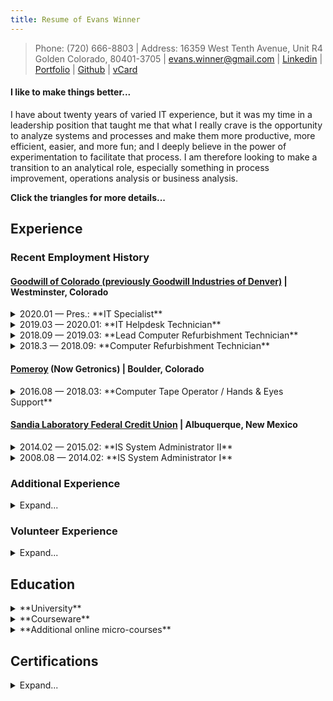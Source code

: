 ```yaml
---
title: Resume of Evans Winner
---
```


> Phone: (720) 666-8803 | Address: 16359 West Tenth Avenue, Unit R4
Golden Colorado, 80401-3705 |
[evans.winner@gmail.com](mailto:evans.winner@gmail.com) |
[Linkedin](http://linkedin.com/n/evanswinner) |
[Portfolio](http://evanswinner.github.io/portfolio.html) |
[Github](https://github.com/evanswinner) |
[vCard](http://ehw.me/vcard.vcd) </details>

#### I like to make things better...

I have about twenty years of varied IT experience, but it was my time
in a leadership position that taught me that what I really crave is
the opportunity to analyze systems and processes and make them more
productive, more efficient, easier, and more fun; and I deeply believe
in the power of experimentation to facilitate that process. I am
therefore looking to make a transition to an analytical role,
especially something in process improvement, operations analysis or
business analysis.

**Click the triangles for more details...**

## Experience

### Recent Employment History
#### [Goodwill of Colorado (previously Goodwill Industries of Denver)](http://www.goodwillcolorado.org) | Westminster, Colorado

<details><summary>2020.01 — Pres.: **IT Specialist**</summary>

The company name changed after being taken over by another Goodwill from
southern Colorado, but the work remained much the same, though officially
I was promoted to tier 2 support. Projects I was involved in included
a new POS rollout for all the stores.

</details>
<details><summary>2019.03 — 2020.01: **IT Helpdesk Technician**</summary>

Unfortunately, the executive team at Goodwill chose to dismantle the
entire electronics recycling division (of which the refurbishment
group were a part); but I was given the opportunity to transition to
the IT department, doing Windows 7/10, MS Office, and NCR Counterpoint
user support for our retail stores during a merger of the two Colorado
Goodwill organizations (North and South, generally): Imaging PCs,
troubleshooting, phone, in-person and Zendesk ticket-based support in
an Office365, OneDrive, Active Directory environment. Projects include
store manager PC refresh; store book scanning laptop initiative; IT
inventory cleanup.

</details>


<details><summary>2018.09 — 2019.03: **Lead Computer Refurbishment Technician**</summary>

Lead for staff of five comprising the whole of the electronics lab
(refurbishment) at an [R2](https://sustainableelectronics.org/r2-standard) certified computer refurbishment and
recycling operation run by Goodwill.

  * Redesigned eBay listing process and associated
    templates. Approximately doubled listing speed.
  * Designed QA process to randomly re-test 2-4% of retail items,
    created check sheet for defects found by eBay lister.
  * Established a Trello-based “kanban” type system for tracking
    special order items
  * Modified refurbishment priorities based on sales analyses.
    Redesigned contract DirectTV HDD processing
    procedure. Approximately doubled processing speed.
  * Established batch process for HDD testing which improved speed of
   process many-fold.
  * Redesigned Recycle Order processing procedure and caught up a
    two-month backlog.
  * Moved from a personal workstation system to a hybrid personal
    / specialized station system to allow batch processing of material
    and to reduce setup time costs.
  * Outfitted every tech with personal printer, Gigabit switch,
    KVM switch, USB hub and UPS to allow greater efficiency and
    flexibility.
  * Ran meetings; scheduled time off; various administrative
    duties; direct customer service; invoice creation; acted as
    technical lead for system testing and preparation; wrote/updated
    SOP and technical documents.
 </details>

<details><summary>2018.3 — 2018.09: **Computer Refurbishment Technician**</summary>

Refurbishing computers for resale online by Goodwill. Running
diagnostics, testing components and interfaces, replacing faulty
parts, checking RAM, CPU etc.; testing and wiping hard drives;
cleaning and preparing items for resale. Also harvesting working parts
from non-working systems and listing systems on eBay for sale. Caught
up a two-month backlog of eBay listing in first six weeks of
employment. Refurbished laptops (Eg. Macbook, Dell latitude (and other
Dell) HP, Lenovo, Asus, etc.), All-in-ones (iMac), Cisco switches,
desktops (Eg. Dell Optiplex, other Dell, HP, Lenovo), Dell servers
(PowerEdge), monitors, keyboards and other misc. electronic items.
</details>

#### [Pomeroy](https://www.getronics.com/pomeroy/) (Now Getronics) | Boulder, Colorado

<details><summary>2016.08 — 2018.03: **Computer Tape Operator / Hands & Eyes Support**</summary>

After my wife graduated from graduate school we were able to move back
home to Colorado and I took about 18 months off to be with my
one-year-old son. When I returned to work, IBM Midrange systems jobs
being scarcer, I decided I needed to re-invent myself and find my way
into more mainstream work. I started this at the Boulder IBM campus'
eight acres worth of raised-floor data center doing tier 1 H&E work:
server reboots, inventories, escorts, cable checks, diagnostics, etc.
</details>

#### [Sandia Laboratory Federal Credit Union](https://www.slfcu.org/) | Albuquerque, New Mexico

<details><summary>2014.02 — 2015.02: **IS System Administrator II**</summary>

Project lead for major production system upgrade
2014–Feb 2015. Simultaneous hardware and OS upgrade (to 7.1 on
Power 6) on approximately $500k production IBM i system including
research, testing (system, applications, job and process flow) and
coordination between Dev, Ops and QA.

</details>


<details><summary>2008.08 — 2014.02: **IS System Administrator I**</summary>

IBM i (aka. AS400 / iSeries) on Power Systems admin (3 physical systems).

 * Responsible for job scheduling (~300 scheduled jobs); migrated old OS scheduled jobs to AJS and automated weekend batch processing. Developed a template for, wrote and maintained all documentation for scheduled jobs on internal DokuWiki wiki (300+ pages). Wrote [simulator](https://github.com/EvansWinner/ajsim) in Common Lisp for testing schedules.
 * Project lead for major hardware/OS upgrade (to 7.1 on Power 6) on IBM i including research, testing (system, applications, job and process flow) and coordination between Dev, Ops and QA.
 * Config/monitoring Apache, BRMS backups, user profiles, etc. App admin for Zend Server, McAfee Antivirus for IBM i. Software package builds and installs.
 * Implemented database for tracking tape library (~400 tapes).
 * System resource monitoring and reporting; documentation and responsible for operations checklist maintenance; wrote simple [build tool](https://github.com/EvansWinner/build-checklists) in Windows batch for checklist maintenance.
</details>

### Additional Experience

<details><summary>Expand...</summary>

AS400 / iSeries and Windows Server operations ([Automatic Data
Processing](https://adp.com), *Computer Operator*, 2000‒2005, Bothell,
Washington, and [Sur La Table](https://surlatable.com), Seattle,
Washington, *Computer Operator I* and *Computer Operator II*,
2006-2007)); Windows and POS user support and Active Directory use
(Sur La Table, 2006‒2007); customer service-intensive phone support
for thinnet-based POS systems (closed 10 to 20 tickets per night)
([ParTech](https://partech.com) (contracted from
[Teksystems](https://teksystems.com)), Boulder, Colorado, 1999‒2000);
additional customer service experience in retail (seasonal at the
busiest Barnes & Noble west of the Mississippi); desktop support, web
design/maintenance and database maintenance for medical research labs
([Center for Infectious Disease and
Immunity](https://hsc.unm.edu/research/cidi/) and Tularemia Vaccine
Development Contract, both at the University of New Mexico, School of
Medicine, [Department of Pathology](https://pathology.unm.edu),
2008‒2009); additional web design for small Internet start-up
(*idealstudios.com*, now defunct, 1997‒2000); part time user support
for Solaris and Mac in an academic setting (University of Colorado,
[Department of Music](https://www.colorado.edu/music/), 1999);
stay-at-home parent (2015‒2016); and misc. fast food and grocery store
work in my teens and early twenties.  </details>

### Volunteer Experience

<details><summary>Expand...</summary>

2012.10 – 2014.02: [Albuquerque Civic Chorus](http://www.abqchorus.org/)

Web design and maintenance. Fully redesigned, expanded and maintained
the chorus web presence with regular updates per chorus leadership
requests.
</details>



## Education
<details><summary>**University**</summary>

 * [University of New Mexico](http://unm.edu), BA, [English-Philosophy](http://catalog.unm.edu/catalogs/2014-2015/colleges/arts-sciences/english-phil/index.html), *summa cum laude* (GPA 4.03), 2010. Golden Key Honor Society.
 * Prior miscellaneous college-level coursework in symbolic logic,
   Pascal, and computer music, 1984–2003
</details>

<details><summary>**Courseware**</summary>

 * Coursera / Google: [IT Automation with Python Professional Certificate](https://www.coursera.org/account/accomplishments/specialization/certificate/4N9LBG8KEASN), consisting of the following courses: _Crash Course in Python_, _Using Python to Interact with the Operating System_, _Introduction to Git and Github_, _Configuration Management and the Cloud_, _Troubleshooting and Debugging Techniques_, _Automating Real-World Tasks with Python_.
 * Coursera / University System of Georgia: [Six Sigma Yellow Belt Specialization](https://www.coursera.org/account/accomplishments/specialization/certificate/QFKW7WLGRJVG), consisting of the following courses: _Six Sigma Principles_, _Six Sigma Tools for Define and Measure_, _Six Sigma Tools for Analyze_, _Six Sigma Tools for Improve and Control_
 * Coursera / University of New South Wales, Canberra: [Introduction to Systems Engineering](https://www.coursera.org/account/accomplishments/records/T8ETCWWB29K4) 
 * Coursera / University of Amsterdam: [Data Analytics for Lean Six Sigma](https://www.coursera.org/account/accomplishments/records/6LTDJ8BK7FR6)
 * Coursera / University of Virginia: [Design Thinking for Innovation](https://www.coursera.org/account/accomplishments/records/UT398KTAAJ3R)
 * Coursera / Duke University: [Introduction to Probability and Data](https://www.coursera.org/account/accomplishments/verify/8EP2J944URFP)


</details>

<details><summary>**Additional online micro-courses**</summary>

 - [jQuery Tutorial](https://www.sololearn.com/Certificate/1082-1030178/pdf/) (SoloLearn)
 - Learning Haskell Programming (LinkedIn)
 - Learning Clojure (LinkedIn)
 - AWK Essential Training (LinkedIn)
 - [Ruby Tutorial](https://www.sololearn.com/Profile/1030178/) (SoloLearn)
 - [Communicating Across Cultures](https://ehw.me/CertificateOfCompletion_Communicating Across Cultures 2013.pdf) (LinkedIn)
 - [Programming Foundations: Discrete Mathematics](https://ehw.me/CertificateOfCompletion_Programming Foundations Discrete Mathematics.pdf) (LinkedIn)
 - [Learning Gantt Charts](http://ehw.me/CertificateOfCompletion_Learning Gantt Charts.pdf) (LinkedIn)
 - [Getting Familiar with Minitab](https://www.udemy.com/certificate/UC-JWWXKQO8/) (Udemy)
 - [Improving Your Judgement](http://ehw.me/CertificateOfCompletion_Improving Your Judgment.pdf) (LinkedIn)
 - [Data Science Foundations: Fundamentals](http://ehw.me/CertificateOfCompletion_Data Science Foundations Fundamentals.pdf) (LinkedIn)
 - [Learning From Failure](http://ehw.me/CertificateOfCompletion_Learning From Failure.pdf) (LinkedIn)
 - [Managing Team Creativity](http://ehw.me/CertificateOfCompletion_Managing Team Creativity.pdf) (LinkedIn)
 - [Managing Your Time](http://ehw.me/CertificateOfCompletion_Managing Your Time.pdf) (LinkedIn)
 - [SED Essential Training](http://ehw.me/CertificateOfCompletion_Sed Essential Training.pdf) (LinkedIn)
 - [Statistics Foundations: 1](http://ehw.me/CertificateOfCompletion_Statistics Foundations 1.pdf) (LinkedIn)
 - [Learning MATLAB (2013)](http://ehw.me/CertificateOfCompletion_Learning Matlab 2013.pdf) (LinkedIn)
 - [Learning Nano](http://ehw.me/CertificateOfCompletion_Learning Nano.pdf) (LinkedIn)
 - Big Data: The Big Picture (Pluralsight)
 - C Programming Language Fundamentals (Pluralsight)
 - Clojure Fundamentals Part 1 (Pluralsight)
 - [Embracing Change](http://ehw.me/CertificateOfCompletion_Embracing Change.pdf) (LinkedIn)
 - [Giving Your Elevator Pitch](https://ehw.me/CertificateOfCompletion_Giving Your Elevator Pitch.pdf) (LinkedIn)
 - Insights on Software Quality Engineering (LinkedIn)
 - [Introduction to Minitab](http://ehw.me/CertificateOfCompletion_Learning Minitab.pdf) (LinkedIn)
 - Introduction to the z/OS Mainframe Environment (Pluralsight)
 - [Julia for Data Scientists: First Look](http://ehw.me/CertificateOfCompletion_Julia For Data Scientists First Look.pdf) (LinkedIn)
 - [Making Decisions](http://ehw.me/CertificateOfCompletion_Making Decisions.pdf) (LinkedIn)
 - [The Basics of Data Analytics](http://ehw.me/CertificateOfCompletion_Learning Data Analytics 2015.pdf) (LinkedIn)
 - [The Five-Step Creative Process](http://ehw.me/CertificateOfCompletion_The Five Step Creative Process.pdf) (LinkedIn)
 - [Learning Cobol](http://ehw.me/CertificateOfCompletion_Learning Cobol.pdf) (LinkedIn)
 - Up and Running with Octave (LinkedIn)
 - Writing Process Instructions and Directions (Pluralsight)
 - [A Beginner's Guide to Design Patterns](https://www.udemy.com/certificate/UC-XCQZFG81/) (Udemy)
 - [AMAZING Change Management](https://www.udemy.com/certificate/UC-TB2OLWQH/) (Udemy)
 - [How to Use SMART Goals: Achieve More in Less Time](https://www.udemy.com/certificate/UC-J91FVGSL/) (Udemy)
 - [Agile Crash Course: Agile Project Management; Agile Delivery](https://www.udemy.com/certificate/UC-ZWNSP45S/) (Udemy)
 - [Assertiveness Basics: The 50-minute Communication Guide](https://www.udemy.com/certificate/UC-V51RQBII/) (Udemy)
 - [Basics of Scrum, Agile and Project Delivery](https://www.udemy.com/certificate/UC-J31QNFBP/) (Udemy)
 - [Accounting - A Brief Introduction - in 60 Minutes](https://www.udemy.com/certificate/UC-KFHIR8AV/) (Udemy)
 - [Focus Mastery - How To Increase Your Focus In Just 30 Days!](https://www.udemy.com/certificate/UC-DILV96Y0/) (Udemy)
 - [Lean Mini-Course: Eliminate Waste at Work and in Life!](https://www.udemy.com/certificate/UC-7BGXGJVM/) (Udemy)
 - [Sales Fundamentals](http://www.udemy.com/certificate/UC-J5OC9OFK/) (Udemy)
 - [Understand SWOT Analysis in 30 minutes](https://www.udemy.com/certificate/UC-8NQJNYRI/) (Udemy)
 - [101 - Docker Basics with DCHQ](https://www.udemy.com/certificate/UC-UKPMKAQU/) (Udemy)
 - [A Flying Introduction to Amazon Web Services: Cloud](https://www.udemy.com/certificate/UC-0ICR1370/) (Udemy)
 - [A Mini Course on Time Management](https://www.udemy.com/certificate/UC-MPPZWODJ/) (Udemy)
 - [Agile & Scrum Overview - Certification Info](https://www.udemy.com/certificate/UC-0KR2JGV9/) (Udemy)
 - [Basic Emergency Planning](https://www.udemy.com/certificate/UC-SM3K4D79/) (Udemy)
 - [Data Protection with RAID](https://www.udemy.com/certificate/UC-CDCJ13GT/) (Udemy)
 - [Data Visualization Essentials for Presentations: Intro](https://www.udemy.com/certificate/UC-5STM080M/) (Udemy)
 - [Excel Keyboard Shortcuts: Working with the Active Cell](https://www.udemy.com/certificate/UC-57XQZOTZ/) (Udemy)
 - [Free Lean Six Sigma Primer](https://www.udemy.com/certificate/UC-0ZZGBBWK/) (Udemy)
 - [Getting Started with Elasticsearch ](https://www.udemy.com/certificate/UC-5195YZLS/) (Udemy)
 - [Getting Started with Kanban for Software Development](https://www.udemy.com/certificate/UC-SJNAERRR/) (Udemy)
 - [ITIL Foundation Overview](https://www.udemy.com/certificate/UC-YK4R9V2N/) (Udemy)
 - [Introduction to PLC's (Programmable Logic Controllers)-10-18](https://www.udemy.com/certificate/UC-7RSBPFC0/) (Udemy)
 - [Professional Communication Essentials](https://www.udemy.com/certificate/UC-Y848PGPH/) (Udemy)
 - [Project Management: The Closing Phase](https://www.udemy.com/certificate/UC-VAGHIAGL/) (Udemy)
 - [R Courses : Intro to R Programming 101](https://www.udemy.com/certificate/UC-ECM5EYGM/) (Udemy)
 - [Master Data Management](https://www.udemy.com/certificate/UC-Y27YPD9Z/) (Udemy)
 - [MongoDB Essentials - Understand the Basics of MongoDB](https://www.udemy.com/certificate/UC-T7DTC8W0/) (Udemy)
 - [Understanding Data Quality and Reference Data Management](https://www.udemy.com/certificate/UC-CHJNP811/) (Udemy)
 - [Unpacking the Internet of Things (IoT)](https://www.udemy.com/certificate/UC-18PU41VN/) (Udemy)
 - [Art + Science of Data Visualization](https://www.udemy.com/certificate/UC-3J4OXC7V/) (Udemy)
 - [Big Data and Hadoop Essentials](https://www.udemy.com/certificate/UC-3A0NR5TO/) (Udemy)
 - [DPLYR R Package: Introductory R Course on Data Analysis in R](https://www.udemy.com/certificate/UC-CE0SCZNQ/) (Udemy)
 - [Scraping and Data Mining for Beginners and Pros](https://www.udemy.com/certificate/UC-5UORB88E/) (Udemy)
 - [C++ Tutorial](https://www.sololearn.com/Profile/1030178/)  (Sololearn)
 - [Java Tutorial](https://www.sololearn.com/Profile/1030178/) (Sololearn)
 - [CSS Fundamentals](https://www.sololearn.com/Profile/1030178/) (Sololearn)
 - [HTML Fundamentals](https://www.sololearn.com/Profile/1030178/) (Sololearn)
 - [JavaScript Tutorial](https://www.sololearn.com/Profile/1030178/) (Sololearn)
 - [PHP Tutorial](https://www.sololearn.com/Profile/1030178/) (Sololearn)
 - [Python 3 Tutorial](https://www.sololearn.com/Profile/1030178/) (Sololearn)
 - [Getting Started With Software Testing Context and Basics](https://www.udemy.com/certificate/UC-15JKPOQA/) (Sololearn)
 - Intro to Python for Data Science (DataCamp)
 - Try Git (Code School/Pluralsight)
 - Try Python (Code School/Pluralsight)
 - Try R (Code School/Pluralsight)
 - Try Ruby (Code School/Pluralsight)
 - Try SQL (Code School/Pluralsight)
 - Introduction to R (DataCamp)
 - [Introduction to Sequences and Series](https://www.udemy.com/certificate/UC-AOU78S06/) (Udemy)
 - [Programming Best Practices](https://www.udemy.com/certificate/UC-ZOYRSON9/) (Udemy)
</details>

## Certifications

<details><summary>Expand...</summary>

 * CompTIA: Linux+, A+, I-Net+ ([transcript](https://www.certmetrics.com/comptia/public/transcript.aspx?transcript=WJKECK5C12R12QBQ))
 * Brainbench: MS-DOS 6.0 (2001, expired)
</details>
